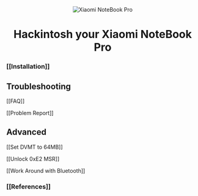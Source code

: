 <div align="center">
<img src="https://github.com/daliansky/XiaoMi-Pro/raw/master/wiki/XiaoMiPro_home.jpg" alt="Xiaomi NoteBook Pro">
<h1>Hackintosh your Xiaomi NoteBook Pro</h1>
</div>

### [[Installation]]

## Troubleshooting

[[FAQ]]

[[Problem Report]]

## Advanced

[[Set DVMT to 64MB]]

[[Unlock 0xE2 MSR]]

[[Work Around with Bluetooth]]

### [[References]]